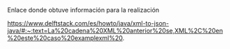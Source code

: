 Enlace donde obtuve información para la realización

https://www.delftstack.com/es/howto/java/xml-to-json-java/#:~:text=La%20cadena%20XML%20anterior%20se,XML%2C%20en%20este%20caso%20examplexml%20.

